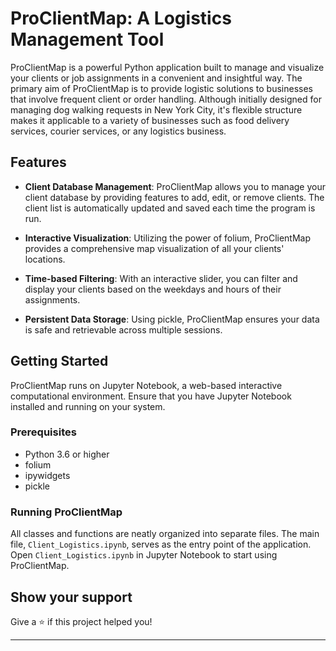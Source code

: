 # ProClientMap: A Logistics Management Tool

ProClientMap is a powerful Python application built to manage and visualize your clients or job assignments in a convenient and insightful way. The primary aim of ProClientMap is to provide logistic solutions to businesses that involve frequent client or order handling. Although initially designed for managing dog walking requests in New York City, it's flexible structure makes it applicable to a variety of businesses such as food delivery services, courier services, or any logistics business.

## Features

- **Client Database Management**: ProClientMap allows you to manage your client database by providing features to add, edit, or remove clients. The client list is automatically updated and saved each time the program is run.

- **Interactive Visualization**: Utilizing the power of folium, ProClientMap provides a comprehensive map visualization of all your clients' locations. 

- **Time-based Filtering**: With an interactive slider, you can filter and display your clients based on the weekdays and hours of their assignments.

- **Persistent Data Storage**: Using pickle, ProClientMap ensures your data is safe and retrievable across multiple sessions.

## Getting Started

ProClientMap runs on Jupyter Notebook, a web-based interactive computational environment. Ensure that you have Jupyter Notebook installed and running on your system.

### Prerequisites

- Python 3.6 or higher
- folium
- ipywidgets
- pickle

### Running ProClientMap

All classes and functions are neatly organized into separate files. The main file, `Client_Logistics.ipynb`, serves as the entry point of the application. Open `Client_Logistics.ipynb` in Jupyter Notebook to start using ProClientMap.

## Show your support

Give a ⭐️ if this project helped you!

---
